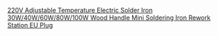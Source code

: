 [220V Adjustable Temperature Electric Solder Iron 30W/40W/60W/80W/100W Wood Handle Mini Soldering Iron Rework Station EU Plug](https://www.aliexpress.us/item/3256805830227366.html)
